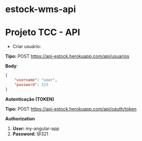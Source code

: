 # estock-wms-api

# **Projeto TCC - API**

- Criar usuário: 

**Tipo:** POST 
https://api-estock.herokuapp.com/api/usuarios

**Body**:

```json
{
    "username": "user",
    "password": 123
}
````

**Autenticação (TOKEN)**

**Tipo:** POST 
https://api-estock.herokuapp.com/api/oauth/token

**Authorization**

1. **User:** my-angular-app
2. **Password:** @321
